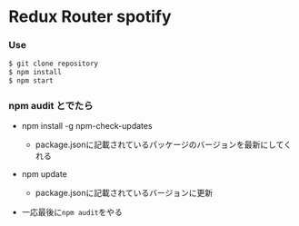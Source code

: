 # Redux Router spotify

### Use
```sh
$ git clone repository
$ npm install
$ npm start
```

### npm audit とでたら
- npm install -g npm-check-updates
  - package.jsonに記載されているパッケージのバージョンを最新にしてくれる

- npm update
  - package.jsonに記載されているバージョンに更新

- 一応最後に`npm audit`をやる